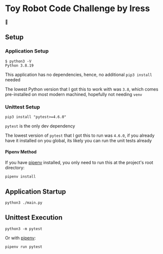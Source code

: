 # Toy Robot Code Challenge by Iress

🤖

## Setup

### Application Setup

```
$ python3 -V
Python 3.8.19
```

This application has no dependencies, hence, no additional `pip3 install` needed

The lowest Python version that I got this to work with was `3.8`, which comes pre-installed on most modern machined, hopefully not needing `venv`

### Unittest Setup

```
pip3 install "pytest>=4.6.0"
```

`pytest` is the only dev dependency

The lowest version of `pytest` that I got this to run was `4.6.0`, if you already have it installed on you global, its likely you can run the unit tests already

#### Pipenv Method

If you have [pipenv](https://pipenv.pypa.io/en/latest/installation.html) installed, you only need to run this at the project's root directory:

```
pipenv install
```

## Application Startup

```
python3 ./main.py
```

## Unittest Execution

```
python3 -m pytest
```

Or with [pipenv](https://pipenv.pypa.io/en/latest/installation.html):

```
pipenv run pytest
```
